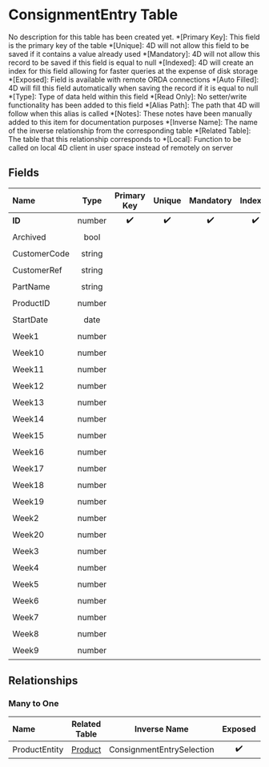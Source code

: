 ﻿# ConsignmentEntry Table
No description for this table has been created yet.
*[Primary Key]: This field is the primary key of the table
*[Unique]: 4D will not allow this field to be saved if it contains a value already used
*[Mandatory]: 4D will not allow this record to be saved if this field is equal to null
*[Indexed]: 4D will create an index for this field allowing for faster queries at the expense of disk storage
*[Exposed]: Field is available with remote ORDA connections
*[Auto Filled]: 4D will fill this field automatically when saving the record if it is equal to null
*[Type]: Type of data held within this field
*[Read Only]: No setter/write functionality has been added to this field
*[Alias Path]: The path that 4D will follow when this alias is called
*[Notes]: These notes have been manually added to this item for documentation purposes
*[Inverse Name]: The name of the inverse relationship from the corresponding table
*[Related Table]: The table that this relationship corresponds to
*[Local]: Function to be called on local 4D client in user space instead of remotely on server
## Fields
|Name|Type|Primary Key|Unique|Mandatory|Indexed|Exposed|Auto Filled|Notes|
|:---|:---:|:---:|:---:|:---:|:---:|:---:|:---:|:---:|
|**ID**|number|✔️|✔️|✔️|✔️|✔️|✔️||
|Archived|bool|||||✔️|||
|CustomerCode|string|||||✔️|||
|CustomerRef|string|||||✔️|||
|PartName|string|||||✔️|||
|ProductID|number|||||✔️|||
|StartDate|date|||||✔️|||
|Week1|number|||||✔️|||
|Week10|number|||||✔️|||
|Week11|number|||||✔️|||
|Week12|number|||||✔️|||
|Week13|number|||||✔️|||
|Week14|number|||||✔️|||
|Week15|number|||||✔️|||
|Week16|number|||||✔️|||
|Week17|number|||||✔️|||
|Week18|number|||||✔️|||
|Week19|number|||||✔️|||
|Week2|number|||||✔️|||
|Week20|number|||||✔️|||
|Week3|number|||||✔️|||
|Week4|number|||||✔️|||
|Week5|number|||||✔️|||
|Week6|number|||||✔️|||
|Week7|number|||||✔️|||
|Week8|number|||||✔️|||
|Week9|number|||||✔️|||
## Relationships
### Many to One
|Name|Related Table|Inverse Name|Exposed|Notes|
|:---|:---:|:---:|:---:|:---:|
|ProductEntity|[Product](Product.md)|ConsignmentEntrySelection|✔️||